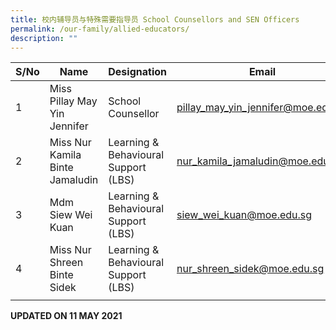 ```yaml
---
title: 校内辅导员与特殊需要指导员 School Counsellors and SEN Officers
permalink: /our-family/allied-educators/
description: ""
---
```


| S/No | Name | Designation | Email |
|---|---|---|---|
| 1 | Miss Pillay May Yin Jennifer | School Counsellor | pillay_may_yin_jennifer@moe.edu.sg |
| 2 | Miss Nur Kamila Binte Jamaludin | Learning & Behavioural Support (LBS) | nur_kamila_jamaludin@moe.edu.sg |
| 3 | Mdm Siew Wei Kuan | Learning & Behavioural Support (LBS) | siew_wei_kuan@moe.edu.sg |
|  4 | Miss Nur Shreen Binte Sidek  | Learning & Behavioural Support (LBS)  | nur_shreen_sidek@moe.edu.sg |
| | | | |

**UPDATED ON 11 MAY 2021**
